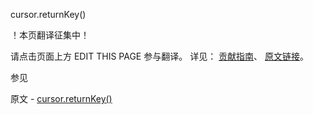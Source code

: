  cursor.returnKey()

 ！本页翻译征集中！

请点击页面上方 EDIT THIS PAGE 参与翻译。
详见：
[贡献指南]( https://github.com/JinMuInfo/MongoDB-Manual-zh/blob/master/CONTRIBUTING.md )、
[原文链接](  https://docs.mongodb.com/manual/reference/method/cursor.returnKey/  )。

 参见

原文 - [cursor.returnKey()]( https://docs.mongodb.com/manual/reference/method/cursor.returnKey/ )


